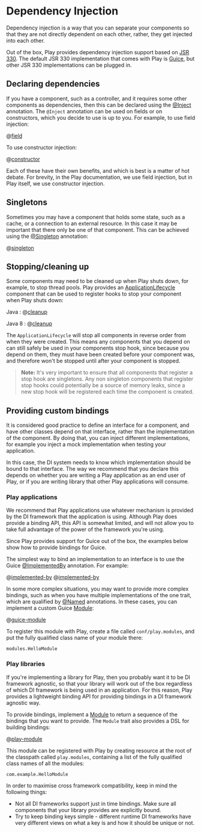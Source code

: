 <!--- Copyright (C) 2009-2014 Typesafe Inc. <http://www.typesafe.com> -->
# Dependency Injection

Dependency injection is a way that you can separate your components so that they are not directly dependent on each other, rather, they get injected into each other.

Out of the box, Play provides dependency injection support based on [JSR 330](https://jcp.org/en/jsr/detail?id=330).  The default JSR 330 implementation that comes with Play is [Guice](https://github.com/google/guice), but other JSR 330 implementations can be plugged in.

## Declaring dependencies

If you have a component, such as a controller, and it requires some other components as dependencies, then this can be declared using the [@Inject](http://docs.oracle.com/javaee/6/api/javax/inject/Inject.html) annotation.  The `@Inject` annotation can be used on fields or on constructors, which you decide to use is up to you.  For example, to use field injection:

@[field](code/javaguide/advanced/di/field/MyComponent.java)

To use constructor injection:

@[constructor](code/javaguide/advanced/di/constructor/MyComponent.java)

Each of these have their own benefits, and which is best is a matter of hot debate.  For brevity, in the Play documentation, we use field injection, but in Play itself, we use constructor injection.

## Singletons

Sometimes you may have a component that holds some state, such as a cache, or a connection to an external resource.  In this case it may be important that there only be one of that component.  This can be achieved using the [@Singleton](http://docs.oracle.com/javaee/6/api/javax/inject/Singleton.html) annotation:

@[singleton](code/javaguide/advanced/di/CurrentSharePrice.java)

## Stopping/cleaning up

Some components may need to be cleaned up when Play shuts down, for example, to stop thread pools.  Play provides an [ApplicationLifecycle](api/java/play/inject/ApplicationLifecycle.html) component that can be used to register hooks to stop your component when Play shuts down:

Java
: @[cleanup](code/javaguide/advanced/di/MessageQueueConnection.java)

Java 8
: @[cleanup](java8code/java8guide/advanced/di/MessageQueueConnection.java)

The `ApplicationLifecycle` will stop all components in reverse order from when they were created.  This means any components that you depend on can still safely be used in your components stop hook, since because you depend on them, they must have been created before your component was, and therefore won't be stopped until after your component is stopped.

> **Note:** It's very important to ensure that all components that register a stop hook are singletons.  Any non singleton components that register stop hooks could potentially be a source of memory leaks, since a new stop hook will be registered each time the component is created.

## Providing custom bindings

It is considered good practice to define an interface for a component, and have other classes depend on that interface, rather than the implementation of the component.  By doing that, you can inject different implementations, for example you inject a mock implementation when testing your application.

In this case, the DI system needs to know which implementation should be bound to that interface.  The way we recommend that you declare this depends on whether you are writing a Play application as an end user of Play, or if you are writing library that other Play applications will consume.

### Play applications

We recommend that Play applications use whatever mechanism is provided by the DI framework that the application is using.  Although Play does provide a binding API, this API is somewhat limited, and will not allow you to take full advantage of the power of the framework you're using.

Since Play provides support for Guice out of the box, the examples below show how to provide bindings for Guice.

The simplest way to bind an implementation to an interface is to use the Guice [@ImplementedBy](http://google.github.io/guice/api-docs/latest/javadoc/index.html?com/google/inject/ImplementedBy.html) annotation.  For example:

@[implemented-by](code/javaguide/advanced/di/Hello.java)
@[implemented-by](code/javaguide/advanced/di/EnglishHello.java)

In some more complex situations, you may want to provide more complex bindings, such as when you have multiple implementations of the one trait, which are qualified by [@Named](http://docs.oracle.com/javaee/6/api/javax/inject/Named.html) annotations.  In these cases, you can implement a custom Guice [Module](http://google.github.io/guice/api-docs/latest/javadoc/index.html?com/google/inject/Module.html):

@[guice-module](code/javaguide/advanced/di/guice/HelloModule.java)

To register this module with Play, create a file called `conf/play.modules`, and put the fully qualified class name of your module there:

    modules.HelloModule

### Play libraries

If you're implementing a library for Play, then you probably want it to be DI framework agnostic, so that your library will work out of the box regardless of which DI framework is being used in an application.  For this reason, Play provides a lightweight binding API for providing bindings in a DI framework agnostic way.

To provide bindings, implement a [Module](api/scala/index.html#play.api.inject.Module) to return a sequence of the bindings that you want to provide.  The `Module` trait also provides a DSL for building bindings:

@[play-module](code/javaguide/advanced/di/play/HelloModule.java)

This module can be registered with Play by creating resource at the root of the classpath called `play.modules`, containing a list of the fully qualified class names of all the modules:

    com.example.HelloModule

In order to maximise cross framework compatibility, keep in mind the following things:

* Not all DI frameworks support just in time bindings. Make sure all components that your library provides are explicitly bound.
* Try to keep binding keys simple - different runtime DI frameworks have very different views on what a key is and how it should be unique or not.